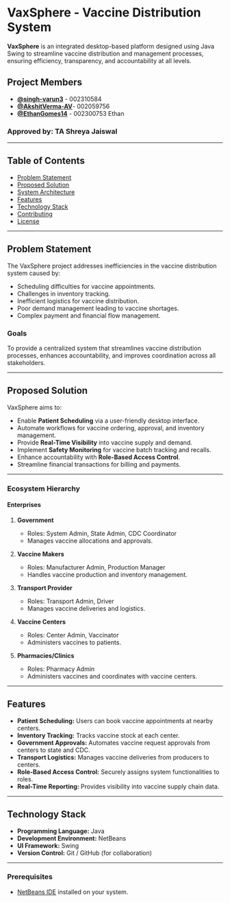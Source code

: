# VaxSphere - Vaccine Distribution System

**VaxSphere** is an integrated desktop-based platform designed using Java Swing to streamline vaccine distribution and management processes, ensuring efficiency, transparency, and accountability at all levels.

## Project Members
- **[@singh-varun3](https://github.com/singh-varun3)** - 002310584
- **[@AkshitVerma-AV](https://github.com/AkshitVerma-AV)**- 002059756
- **[@EthanGomes14](https://github.com/EthanGomes14)** - 002300753
Ethan

### Approved by: TA Shreya Jaiswal

---

## Table of Contents
- [Problem Statement](#problem-statement)
- [Proposed Solution](#proposed-solution)
- [System Architecture](#system-architecture)
- [Features](#features)
- [Technology Stack](#technology-stack)
- [Contributing](#contributing)
- [License](#license)

---

## Problem Statement
The VaxSphere project addresses inefficiencies in the vaccine distribution system caused by:
- Scheduling difficulties for vaccine appointments.
- Challenges in inventory tracking.
- Inefficient logistics for vaccine distribution.
- Poor demand management leading to vaccine shortages.
- Complex payment and financial flow management.

### Goals
To provide a centralized system that streamlines vaccine distribution processes, enhances accountability, and improves coordination across all stakeholders.

---

## Proposed Solution
VaxSphere aims to:
- Enable **Patient Scheduling** via a user-friendly desktop interface.
- Automate workflows for vaccine ordering, approval, and inventory management.
- Provide **Real-Time Visibility** into vaccine supply and demand.
- Implement **Safety Monitoring** for vaccine batch tracking and recalls.
- Enhance accountability with **Role-Based Access Control**.
- Streamline financial transactions for billing and payments.

---

### Ecosystem Hierarchy
#### Enterprises
1. **Government**  
   - Roles: System Admin, State Admin, CDC Coordinator  
   - Manages vaccine allocations and approvals.  

2. **Vaccine Makers**  
   - Roles: Manufacturer Admin, Production Manager  
   - Handles vaccine production and inventory management.  

3. **Transport Provider**  
   - Roles: Transport Admin, Driver  
   - Manages vaccine deliveries and logistics.  

4. **Vaccine Centers**  
   - Roles: Center Admin, Vaccinator  
   - Administers vaccines to patients.  

5. **Pharmacies/Clinics**  
   - Roles: Pharmacy Admin  
   - Administers vaccines and coordinates with vaccine centers.  

---

## Features
- **Patient Scheduling:** Users can book vaccine appointments at nearby centers.
- **Inventory Tracking:** Tracks vaccine stock at each center.
- **Government Approvals:** Automates vaccine request approvals from centers to state and CDC.
- **Transport Logistics:** Manages vaccine deliveries from producers to centers.
- **Role-Based Access Control:** Securely assigns system functionalities to roles.
- **Real-Time Reporting:** Provides visibility into vaccine supply chain data.

---

## Technology Stack
- **Programming Language:** Java
- **Development Environment:** NetBeans
- **UI Framework:** Swing
- **Version Control:** Git / GitHub (for collaboration)

---


### Prerequisites
- [NetBeans IDE](https://netbeans.apache.org/) installed on your system.




